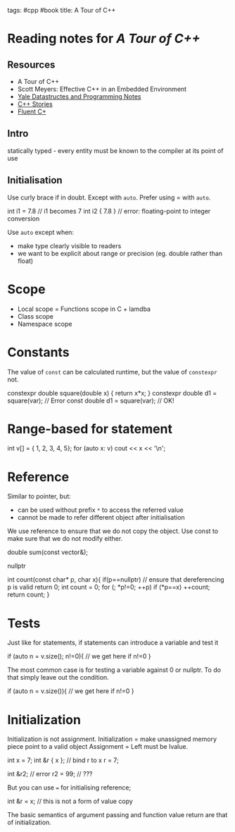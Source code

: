 tags: #cpp #book
title: A Tour of C++

Reading notes for *A Tour of C++*
=================================

Resources
---------

-   A Tour of C++
-   Scott Meyers: Effective C++ in an Embedded Environment
-   [Yale Datastructes and Programming Notes]
-   [C++ Stories]
-   [Fluent C+]

Intro
-----

statically typed - every entity must be known to the compiler at its
point of use

Initialisation
--------------

Use curly brace if in doubt. Except with `auto`. Prefer using = with
`auto`.

int i1 = 7.8 // i1 becomes 7 int i2 { 7.8 } // error: floating-point to
integer conversion

Use `auto` except when:

-   make type clearly visible to readers
-   we want to be explicit about range or precision (eg. double rather
    than float)

Scope
=====

-   Local scope = Functions scope in C + lamdba
-   Class scope
-   Namespace scope

Constants
=========

The value of `const` can be calculated runtime, but the value of
`constexpr` not.

constexpr double square(double x) { return x\*x; } constexpr double d1 =
square(var);	 // Error const double d1 = square(var);		 // OK!

Range-based for statement
=========================

int v\[\] = { 1, 2, 3, 4, 5}; for (auto x: v) cout \<\< x \<\< '\\n';

Reference
=========

Similar to pointer, but:

-   can be used without prefix `*` to access the referred value
-   cannot be made to refer different object after initialisation

We use reference to ensure that we do not copy the object. Use const to
make sure that we do not modify either.

double sum(const vector<double>&);

nullptr

int count(const char\* p, char x){ if(p==nullptr) // ensure that
dereferencing p is valid return 0; int count = 0; for (; \*p!=0; ++p) if
(\*p==x) ++count; return count; }

Tests
=====

Just like for statements, if statements can introduce a variable and
test it

if (auto n = v.size(); n!=0){ // we get here if n!=0 }

The most common case is for testing a variable against 0 or nullptr. To
do that simply leave out the condition.

if (auto n = v.size()){ // we get here if n!=0 }

Initialization
==============

Initialization is not assignment. Initialization = make unassigned
memory piece point to a valid object Assignment = Left must be lvalue.

int x = 7; int &r { x }; // bind r to x r = 7;

int &r2; // error r2 = 99; // ???

But you can use `=` for initialising reference;

int &r = x; // this is not a form of value copy

The basic semantics of argument passing and function value return are
that of initialization.

  [Yale Datastructes and Programming Notes]: http://www.cs.yale.edu/homes/aspnes/classes/223/notes.html#cplusplus
  [C++ Stories]: https://www.cppstories.com/p/start-here/
  [Fluent C+]: https://www.fluentcpp.com/posts/
